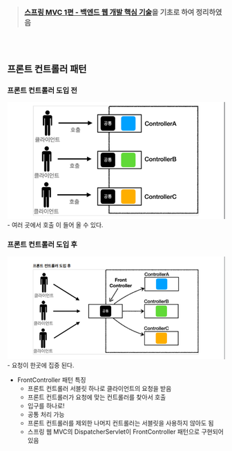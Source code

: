 > ###  [스프링 MVC 1편 - 백엔드 웹 개발 핵심 기술](https://www.inflearn.com/course/%EC%8A%A4%ED%94%84%EB%A7%81-mvc-1/dashboard)을 기초로 하여 정리하였음


<br>
<br>

## **프론트 컨트롤러 패턴**

### 프론트 컨트롤러 도입 전
<img src="./image/프론트컨트롤러_도입전.png">
- 여러 곳에서 호출 이 들어 올 수 있다.

### 프론트 컨트롤러 도입 후

<img src="./image/프론트컨트롤러_도입후.png">
- 요청이 한곳에 집중 된다.

- FrontController 패턴 특징
    - 프론트 컨트롤러 서블릿 하나로 클라이언트의 요청을 받음
    - 프론트 컨트롤러가 요청에 맞는 컨트롤러를 찾아서 호출
    - 입구를 하나로!
    - 공통 처리 가능
    - 프론트 컨트롤러를 제외한 나머지 컨트롤러는 서블릿을 사용하지 않아도 됨
    - 스프링 웹 MVC의 DispatcherServlet이 FrontController 패턴으로 구현되어 있음


